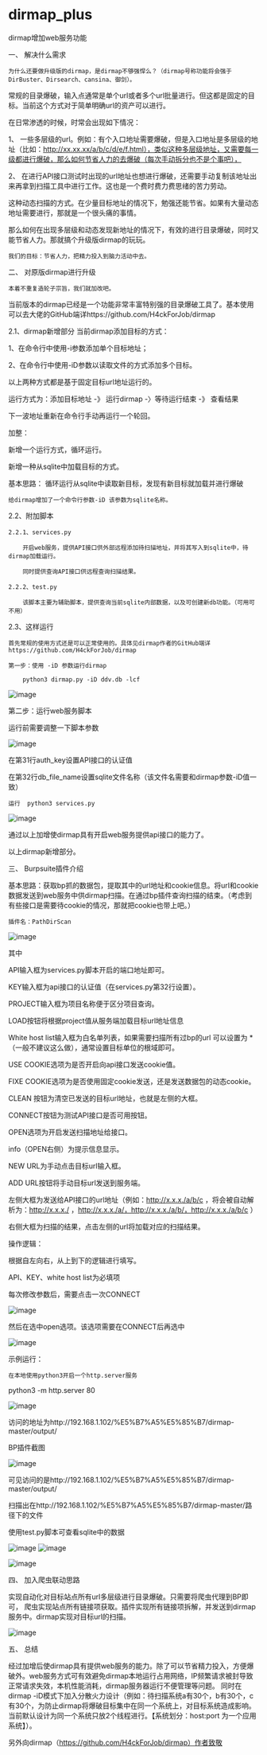 # dirmap_plus
dirmap增加web服务功能


一、	解决什么需求

    为什么还要做升级版的dirmap，是dirmap不够强悍么？（dirmap号称功能将会强于DirBuster、Dirsearch、cansina、御剑）。

常规的目录爆破，输入点通常是单个url或者多个url批量进行。但这都是固定的目标。当前这个方式对于简单明确url的资产可以进行。

在日常渗透的时候，时常会出现如下情况：

1、	一些多层级的url。例如：有个入口地址需要爆破，但是入口地址是多层级的地址（比如：http://xx.xx.xx/a/b/c/d/e/f.html），类似这种多层级地址，又需要每一级都进行爆破，那么如何节省人力的去爆破（每次手动拆分也不是个事吧），

2、	在进行API接口测试时出现的url地址也想进行爆破，还需要手动复制该地址出来再拿到扫描工具中进行工作。这也是一个费时费力费思绪的苦力劳动。

这种动态扫描的方式。在少量目标地址的情况下，勉强还能节省。如果有大量动态地址需要进行，那就是一个很头痛的事情。

那么如何在出现多层级和动态发现新地址的情况下，有效的进行目录爆破，同时又能节省人力。那就搞个升级版dirmap的玩玩。

	我们的目标：节省人力，把精力投入到脑力活动中去。

二、	对原版dirmap进行升级

    本着不重复造轮子宗旨，我们就加改吧。
当前版本的dirmap已经是一个功能非常丰富特别强的目录爆破工具了。基本使用可以去大佬的GitHub端详https://github.com/H4ckForJob/dirmap

2.1、dirmap新增部分
	当前dirmap添加目标的方式：
	
1、在命令行中使用-i参数添加单个目标地址；

2、在命令行中使用-iD参数以读取文件的方式添加多个目标。

以上两种方式都是基于固定目标url地址运行的。

运行方式为：添加目标地址 -》 运行dirmap -〉等待运行结束 -》 查看结果

下一波地址重新在命令行手动再运行一个轮回。

加整：

新增一个运行方式，循环运行。

新增一种从sqlite中加载目标的方式。

基本思路：
	循环运行从sqlite中读取新目标，发现有新目标就加载并进行爆破
	
	给dirmap增加了一个命令行参数-iD 该参数为sqlite名称。

2.2、附加脚本

	2.2.1、services.py
	
		开启web服务，提供API接口供外部远程添加待扫描地址，并将其写入到sqlite中，待dirmap加载运行。
		
		同时提供查询API接口供远程查询扫描结果。
		
	2.2.2、test.py
	
		该脚本主要为辅助脚本，提供查询当前sqlite内部数据，以及可创建新db功能。（可用可不用）
		

2.3、这样运行

	首先常规的使用方式还是可以正常使用的。具体见dirmap作者的GitHub端详https://github.com/H4ckForJob/dirmap
	
	第一步：使用 -iD 参数运行dirmap
	
		python3 dirmap.py -iD ddv.db -lcf
		
![image](img/1.png)

第二步：运行web服务脚本

运行前需要调整一下脚本参数

![image](img/2.png)

在第31行auth_key设置API接口的认证值

在第32行db_file_name设置sqlite文件名称（该文件名需要和dirmap参数-iD值一致）

	运行	python3 services.py
	
![image](img/3.png)

通过以上加增使dirmap具有开启web服务提供api接口的能力了。

以上dirmap新增部分。

三、	Burpsuite插件介绍

基本思路：获取bp抓的数据包，提取其中的url地址和cookie信息。将url和cookie数据发送到web服务中供dirmap扫描。在通过bp插件查询扫描的结束。（考虑到有些接口是需要待cookie的情况，那就把cookie也带上吧。）
	
	插件名：PathDirScan
	
![image](img/4.png)

其中

API输入框为services.py脚本开启的端口地址即可。

KEY输入框为api接口的认证值（在services.py第32行设置）。

PROJECT输入框为项目名称便于区分项目查询。

LOAD按钮将根据project值从服务端加载目标url地址信息

White host list输入框为白名单列表，如果需要扫描所有过bp的url 可以设置为 * （一般不建议这么做），通常设置目标单位的根域即可。

USE COOKIE选项为是否开启向api接口发送cookie值。

FIXE COOKIE选项为是否使用固定cookie发送，还是发送数据包的动态cookie。

CLEAN 按钮为清空已发送的目标url地址，也就是左侧的大框。

CONNECT按钮为测试API接口是否可用按钮。

OPEN选项为开启发送扫描地址给接口。

info（OPEN右侧）为提示信息显示。

NEW URL为手动点击目标url输入框。

ADD URL按钮将手动目标url发送到服务端。

左侧大框为发送给API接口的url地址（例如：http://x.x.x./a/b/c ，将会被自动解析为：http://x.x.x./ ，http://x.x.x./a/，http://x.x.x./a/b/，http://x.x.x./a/b/c ）

右侧大框为扫描的结果，点击左侧的url将加载对应的扫描结果。

操作逻辑：

根据自左向右，从上到下的逻辑进行填写。

API、KEY、white host list为必填项

每次修改参数后，需要点击一次CONNECT

![image](img/5.png)

然后在选中open选项。该选项需要在CONNECT后再选中

![image](img/6.png)

示例运行：

	在本地使用python3开启一个http.server服务
	
python3 -m http.server 80

![image](img/7.png)

访问的地址为http://192.168.1.102/%E5%B7%A5%E5%85%B7/dirmap-master/output/

BP插件截图

![image](img/8.png)

可见访问的是http://192.168.1.102/%E5%B7%A5%E5%85%B7/dirmap-master/output/

扫描出在http://192.168.1.102/%E5%B7%A5%E5%85%B7/dirmap-master/路径下的文件

使用test.py脚本可查看sqlite中的数据

![image](img/9.png)
![image](https://user-images.githubusercontent.com/97394404/148688885-c7153b46-fb3d-4d33-b7b2-27c54ef60f26.png)

![image](https://user-images.githubusercontent.com/97394404/148688867-4b49ad2f-19f6-413c-a6c7-60b2b2ce1401.png)


四、	加入爬虫联动思路

实现自动化对目标站点所有url多层级进行目录爆破。只需要将爬虫代理到BP即可，
爬虫实现站点所有链接项获取。插件实现所有链接项拆解，并发送到dirmap服务中。dirmap实现对目标url的扫描。

![image](img/10.png)


五、	总结

经过加增后使dirmap具有提供web服务的能力。除了可以节省精力投入，方便爆破外。web服务方式可有效避免dirmap本地运行占用网络，IP频繁请求被封导致正常请求失效，本机性能消耗，dirmap服务器运行不便管理等问题。
同时在dirmap -iD模式下加入分散火力设计（例如：待扫描系统a有30个，b有30个，c有30个，为防止dirmap将爆破目标集中在同一个系统上，对目标系统造成影响。当前默认设计为同一个系统只放2个线程进行。【系统划分：host:port 为一个应用系统】）。


另外向dirmap（https://github.com/H4ckForJob/dirmap）作者致敬

